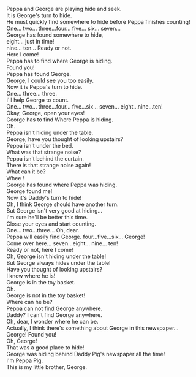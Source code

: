 Peppa and George are playing hide and seek.  
It is George's turn to hide.  
He must quickly find somewhere to hide before Peppa finishes counting!  
One... two... three...four... five... six... seven...  
George has found somewhere to hide,  
eight... just in time!  
nine... ten... Ready or not.  
Here I come!  
Peppa has to find where George is hiding.  
Found you!  
Peppa has found George.  
George, I could see you too easily.  
Now it is Peppa's turn to hide.  
One... three... three.  
I'll help George to count.  
One... two... three...four... five...six... seven... eight...nine...ten!  
Okay, George, open your eyes!  
George has to find Where Peppa is hiding.  
Oh.  
Peppa isn't hiding under the table.  
George, have you thought of looking upstairs?  
Peppa isn't under the bed.  
What was that strange noise?  
Peppa isn't behind the curtain.  
There is that strange noise again!  
What can it be?  
Whee !  
George has found where Peppa was hiding.  
George found me!  
Now it's Daddy's turn to hide!  
Oh, I think George should have another turn.  
But George isn't very good at hiding...  
I'm sure he'll be better this time.  
Close your eyes and start counting.  
One... two...three... Oh, dear.  
Peppa will easily find George. four...five...six... George!  
Come over here... seven...eight... nine... ten!  
Ready or not, here I come!  
Oh, George isn't hiding under the table!  
But George always hides under the table!  
Have you thought of looking upstairs?  
I know where he is!  
George is in the toy basket.  
Oh.  
George is not in the toy basket!  
Where can he be?  
Peppa can not find George anywhere.  
Daddy? I can't find George anywhere.  
Oh, dear, I wonder where he can be.  
Actually, I think there's something about George in this newspaper...  
George! Found you!  
Oh, George!  
That was a good place to hide!  
George was hiding behind Daddy Pig's newspaper all the time!  
I'm Peppa Pig.  
This is my little brother, George.  
